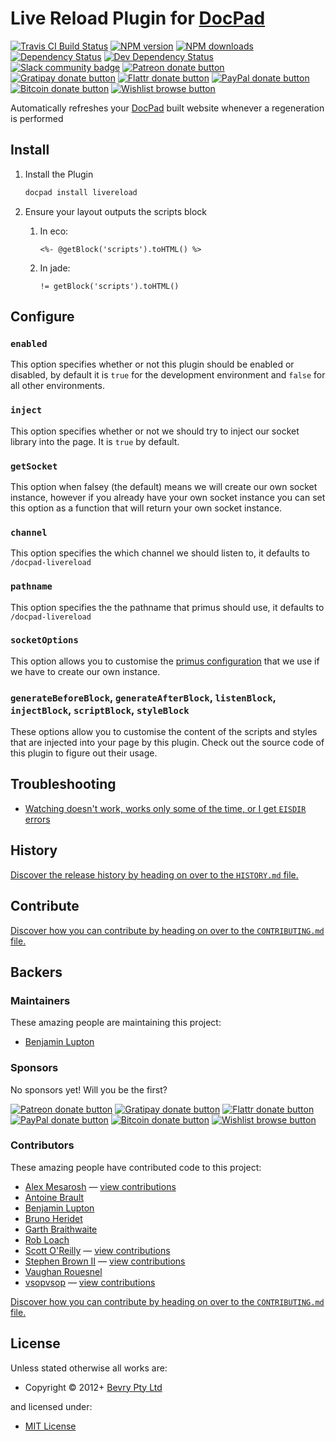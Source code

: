 # Live Reload Plugin for [DocPad](https://docpad.org)

<!-- BADGES/ -->

<span class="badge-travisci"><a href="http://travis-ci.org/docpad/docpad-plugin-livereload" title="Check this project's build status on TravisCI"><img src="https://img.shields.io/travis/docpad/docpad-plugin-livereload/master.svg" alt="Travis CI Build Status" /></a></span>
<span class="badge-npmversion"><a href="https://npmjs.org/package/docpad-plugin-livereload" title="View this project on NPM"><img src="https://img.shields.io/npm/v/docpad-plugin-livereload.svg" alt="NPM version" /></a></span>
<span class="badge-npmdownloads"><a href="https://npmjs.org/package/docpad-plugin-livereload" title="View this project on NPM"><img src="https://img.shields.io/npm/dm/docpad-plugin-livereload.svg" alt="NPM downloads" /></a></span>
<span class="badge-daviddm"><a href="https://david-dm.org/docpad/docpad-plugin-livereload" title="View the status of this project's dependencies on DavidDM"><img src="https://img.shields.io/david/docpad/docpad-plugin-livereload.svg" alt="Dependency Status" /></a></span>
<span class="badge-daviddmdev"><a href="https://david-dm.org/docpad/docpad-plugin-livereload#info=devDependencies" title="View the status of this project's development dependencies on DavidDM"><img src="https://img.shields.io/david/dev/docpad/docpad-plugin-livereload.svg" alt="Dev Dependency Status" /></a></span>
<br class="badge-separator" />
<span class="badge-slackin"><a href="https://slack.bevry.me" title="Join this project's slack community"><img src="https://slack.bevry.me/badge.svg" alt="Slack community badge" /></a></span>
<span class="badge-patreon"><a href="http://patreon.com/bevry" title="Donate to this project using Patreon"><img src="https://img.shields.io/badge/patreon-donate-yellow.svg" alt="Patreon donate button" /></a></span>
<span class="badge-gratipay"><a href="https://www.gratipay.com/bevry" title="Donate weekly to this project using Gratipay"><img src="https://img.shields.io/badge/gratipay-donate-yellow.svg" alt="Gratipay donate button" /></a></span>
<span class="badge-flattr"><a href="http://flattr.com/thing/344188/balupton-on-Flattr" title="Donate to this project using Flattr"><img src="https://img.shields.io/badge/flattr-donate-yellow.svg" alt="Flattr donate button" /></a></span>
<span class="badge-paypal"><a href="https://www.paypal.com/cgi-bin/webscr?cmd=_s-xclick&amp;hosted_button_id=QB8GQPZAH84N6" title="Donate to this project using Paypal"><img src="https://img.shields.io/badge/paypal-donate-yellow.svg" alt="PayPal donate button" /></a></span>
<span class="badge-bitcoin"><a href="https://bevry.me/bitcoin" title="Donate once-off to this project using Bitcoin"><img src="https://img.shields.io/badge/bitcoin-donate-yellow.svg" alt="Bitcoin donate button" /></a></span>
<span class="badge-wishlist"><a href="https://bevry.me/wishlist" title="Buy an item on our wishlist for us"><img src="https://img.shields.io/badge/wishlist-donate-yellow.svg" alt="Wishlist browse button" /></a></span>

<!-- /BADGES -->


Automatically refreshes your [DocPad](https://docpad.org) built website whenever a regeneration is performed



## Install

1. Install the Plugin

	``` bash
	docpad install livereload
	```

1. Ensure your layout outputs the scripts block

	1. In eco:

		```
		<%- @getBlock('scripts').toHTML() %>
		```

	1. In jade:

		``` jade
		!= getBlock('scripts').toHTML()
		```


## Configure

### `enabled`
This option specifies whether or not this plugin should be enabled or disabled, by default it is `true` for the development environment and `false` for all other environments.

### `inject`
This option specifies whether or not we should try to inject our socket library into the page. It is `true` by default.

### `getSocket`
This option when falsey (the default) means we will create our own socket instance, however if you already have your own socket instance you can set this option as a function that will return your own socket instance.

### `channel`
This option specifies the which channel we should listen to, it defaults to `/docpad-livereload`

### `pathname`
This option specifies the the pathname that primus should use, it defaults to `/docpad-livereload`

### `socketOptions`
This option allows you to customise the [primus configuration](https://github.com/primus/primus) that we use if we have to create our own instance.

### `generateBeforeBlock`, `generateAfterBlock`, `listenBlock`, `injectBlock`, `scriptBlock`, `styleBlock`
These options allow you to customise the content of the scripts and styles that are injected into your page by this plugin. Check out the source code of this plugin to figure out their usage.


## Troubleshooting

- [Watching doesn't work, works only some of the time, or I get `EISDIR` errors](http://docpad.org/docs/troubleshoot#watching-doesn-t-work-works-only-some-of-the-time-or-i-get-eisdir-errors)


<!-- HISTORY/ -->

<h2>History</h2>

<a href="https://github.com/docpad/docpad-plugin-livereload/blob/master/HISTORY.md#files">Discover the release history by heading on over to the <code>HISTORY.md</code> file.</a>

<!-- /HISTORY -->


<!-- CONTRIBUTE/ -->

<h2>Contribute</h2>

<a href="https://github.com/docpad/docpad-plugin-livereload/blob/master/CONTRIBUTING.md#files">Discover how you can contribute by heading on over to the <code>CONTRIBUTING.md</code> file.</a>

<!-- /CONTRIBUTE -->


<!-- BACKERS/ -->

<h2>Backers</h2>

<h3>Maintainers</h3>

These amazing people are maintaining this project:

<ul><li><a href="http://balupton.com">Benjamin Lupton</a></li></ul>

<h3>Sponsors</h3>

No sponsors yet! Will you be the first?

<span class="badge-patreon"><a href="http://patreon.com/bevry" title="Donate to this project using Patreon"><img src="https://img.shields.io/badge/patreon-donate-yellow.svg" alt="Patreon donate button" /></a></span>
<span class="badge-gratipay"><a href="https://www.gratipay.com/bevry" title="Donate weekly to this project using Gratipay"><img src="https://img.shields.io/badge/gratipay-donate-yellow.svg" alt="Gratipay donate button" /></a></span>
<span class="badge-flattr"><a href="http://flattr.com/thing/344188/balupton-on-Flattr" title="Donate to this project using Flattr"><img src="https://img.shields.io/badge/flattr-donate-yellow.svg" alt="Flattr donate button" /></a></span>
<span class="badge-paypal"><a href="https://www.paypal.com/cgi-bin/webscr?cmd=_s-xclick&amp;hosted_button_id=QB8GQPZAH84N6" title="Donate to this project using Paypal"><img src="https://img.shields.io/badge/paypal-donate-yellow.svg" alt="PayPal donate button" /></a></span>
<span class="badge-bitcoin"><a href="https://bevry.me/bitcoin" title="Donate once-off to this project using Bitcoin"><img src="https://img.shields.io/badge/bitcoin-donate-yellow.svg" alt="Bitcoin donate button" /></a></span>
<span class="badge-wishlist"><a href="https://bevry.me/wishlist" title="Buy an item on our wishlist for us"><img src="https://img.shields.io/badge/wishlist-donate-yellow.svg" alt="Wishlist browse button" /></a></span>

<h3>Contributors</h3>

These amazing people have contributed code to this project:

<ul><li><a href="https://github.com/amesarosh">Alex Mesarosh</a> — <a href="https://github.com/docpad/docpad-plugin-livereload/commits?author=amesarosh" title="View the GitHub contributions of Alex Mesarosh on repository docpad/docpad-plugin-livereload">view contributions</a></li>
<li><a href="antoinebrault.ca">Antoine Brault</a></li>
<li><a href="http://balupton.com">Benjamin Lupton</a></li>
<li><a href="http://delapouite.com">Bruno Heridet</a></li>
<li><a href="http://www.garthdb.com">Garth Braithwaite</a></li>
<li><a href="http://robloach.net">Rob Loach</a></li>
<li><a href="https://github.com/scottoreilly">Scott O'Reilly</a> — <a href="https://github.com/docpad/docpad-plugin-livereload/commits?author=scottoreilly" title="View the GitHub contributions of Scott O'Reilly on repository docpad/docpad-plugin-livereload">view contributions</a></li>
<li><a href="https://github.com/StephenBrown2">Stephen Brown II</a> — <a href="https://github.com/docpad/docpad-plugin-livereload/commits?author=StephenBrown2" title="View the GitHub contributions of Stephen Brown II on repository docpad/docpad-plugin-livereload">view contributions</a></li>
<li><a href="http://vaughan.io">Vaughan Rouesnel</a></li>
<li><a href="https://github.com/vsopvsop">vsopvsop</a> — <a href="https://github.com/docpad/docpad-plugin-livereload/commits?author=vsopvsop" title="View the GitHub contributions of vsopvsop on repository docpad/docpad-plugin-livereload">view contributions</a></li></ul>

<a href="https://github.com/docpad/docpad-plugin-livereload/blob/master/CONTRIBUTING.md#files">Discover how you can contribute by heading on over to the <code>CONTRIBUTING.md</code> file.</a>

<!-- /BACKERS -->


<!-- LICENSE/ -->

<h2>License</h2>

Unless stated otherwise all works are:

<ul><li>Copyright &copy; 2012+ <a href="http://bevry.me">Bevry Pty Ltd</a></li></ul>

and licensed under:

<ul><li><a href="http://spdx.org/licenses/MIT.html">MIT License</a></li></ul>

<!-- /LICENSE -->
